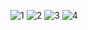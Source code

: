 ![1](https://user-images.githubusercontent.com/74710096/202904273-4f696547-f36b-483b-8d83-682d0533239b.png)
![2](https://user-images.githubusercontent.com/74710096/202904275-4b6568c2-20cb-47e6-9628-21e61beb3f60.png)
![3](https://user-images.githubusercontent.com/74710096/202904277-feb7b561-10ad-43ca-acb6-e6ad87869d8b.png)
![4](https://user-images.githubusercontent.com/74710096/202904279-54228e32-1b6c-49d3-8bbe-a67daac0a4fc.png)
